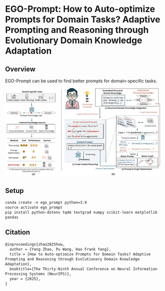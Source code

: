 # EGO-Prompt: How to Auto-optimize Prompts for Domain Tasks? Adaptive Prompting and Reasoning through Evolutionary Domain Knowledge Adaptation

## Overview
EGO-Prompt can be used to find better prompts for domain-specific tasks.

![overview](./assets/main.png)

## Setup

```
conda create -n ego_prompt python=3.9
source activate ego_prompt
pip install python-dotenv tqdm textgrad numpy scikit-learn matplotlib pandas
```

## Citation


```
@inproceedings{zhao2025how,
  author = {Yang Zhao, Pu Wang, Hao Frank Yang},
  title = {How to Auto-optimize Prompts for Domain Tasks? Adaptive Prompting and Reasoning through Evolutionary Domain Knowledge Adaptation},
  booktitle={The Thirty-Ninth Annual Conference on Neural Information Processing Systems (NeurIPS)},
  year = {2025},
}
```